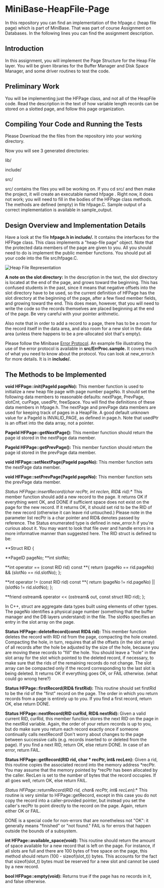 # MiniBase-HeapFile-Page
In this repository you can find an implementation of the hfpage.c (heap file page) which is part of MiniBase. That was part of course Assignment on Databases. In the following lines you can find the assignment description.

## Introduction

In this assignment, you will implement the Page Structure for the Heap File layer. You will be given libraries for the Buffer Manager and Disk Space Manager, and some driver routines to test the code.

## Preliminary Work

You will be implementing just the HFPage class, and not all of the HeapFile code. Read the description in the text of how variable length records can be stored on a slotted page, and follow this page organization.

## Compiling Your Code and Running the Tests

Please Download the the files from the repository into your working directory.

Now you will see 3 generated directories:

lib/

include/

src/

src/ contains the files you will be working on. If you cd src/ and then make the project, it will create an executable named hfpage . Right now, it does not work; you will need to fill in the bodies of the HFPage class methods. The methods are defined (empty) in file hfpage.C.
Sample output of a correct implementation is available in sample_output.

## Design Overview and Implementation Details

Have a look at the file **hfpage.h in include/.** It contains the interfaces for the HFPage class. This class implements a "heap-file page" object. Note that the protected data members of the page are given to you. All you should need to do is implement the public member functions. You should put all your code into the file src/hfpage.C.

![Heap File Representation](https://i.ibb.co/YyNFx7c/dire.gif)

**A note on the slot directory:** In the description in the text, the slot directory is located at the end of the page, and grows toward the beginning. This has confused students in the past, since it means that negative offsets into the slot directory have to be used, so the current definition of HFPage has the slot directory at the beginning of the page, after a few fixed member fields, and growing toward the end. This does mean, however, that you will need to write the code so the records themselves are placed beginning at the end of the page. Be very careful with your pointer arithmetic.

Also note that in order to add a record to a page, there has to be a room for the record itself in the data area, and also room for a new slot in the data area (unless there happens to be a pre-allocated slot that's empty).

Please follow the Minibase [Error Protocol](https://research.cs.wisc.edu/coral/minibase/system/error.html). An example file illustrating the use of the error protocol is available in **src/ErrProc.sample.** It covers much of what you need to know about the protocol. You can look at new_error.h for more details. It is in **include/.**

## The Methods to be Implemented

**void HFPage::init(PageId pageNo):** This member function is used to initialize a new heap file page with page number pageNo. It should set the following data members to reasonable defaults: nextPage, PrevPage, slotCnt, curPage, usedPtr, freeSpace. You will find the definitions of these data members in hfpage.h. The nextPage and prevPage data members are used for keeping track of pages in a HeapFile. A good default unknown value for a PageId is INVALID_PAGE, as defined in page.h. Note that usedPtr is an offset into the data array, not a pointer.

**PageId HFPage::getNextPage():** This member function should return the page id stored in the nextPage data member.

**PageId HFPage::getPrevPage():** This member function should return the page id stored in the prevPage data member.

**void HFPage::setNextPage(PageId pageNo):** This member function sets the nextPage data member.

**void HFPage::setPrevPage(PageId pageNo):** This member function sets the prevPage data member.

**Status HFPage::insertRecord(char* recPtr, int reclen, RID& rid):** This member function should add a new record to the page. It returns OK if everything went OK, and DONE if sufficient space does not exist on the page for the new record. If it returns OK, it should set rid to be the RID of the new record (otherwise it can leave rid untouched.) Please note in the parameter list recPtr is a char pointer and RID& denotes passed by reference. The Status enumerated type is defined in new_error.h if you're curious about it. You may want to look that file over and handle errors in a more informative manner than suggested here. The RID struct is defined to be:

**Struct RID {

**PageID pageNo;
**int slotNo;

**int operator == (const RID rid) const
**{ return (pageNo == rid.pageNo) && (slotNo == rid.slotNo); };

**int operator != (const RID rid) const
**{ return (pageNo != rid.pageNo) || (slotNo != rid.slotNo); };

**friend ostream& operator << (ostream& out, const struct RID rid); };

In C++, struct are aggregate data types built using elements of other types. The pageNo identifies a physical page number (something that the buffer manager and the DB layers understand) in the file. The slotNo specifies an entry in the slot array on the page.

**Status HFPage::deleteRecord(const RID& rid):** This member function deletes the record with RID rid from the page, compacting the hole created. Compacting the hole, in turn, requires that all the offsets (in the slot array) of all records after the hole be adjusted by the size of the hole, because you are moving these records to "fill" the hole. You should leave a "hole" in the slot array for the slot which pointed to the deleted record, if necessary, to make sure that the rids of the remaining records do not change. The slot array can be compacted only if the record corresponding to the last slot is being deleted. It returns OK if everything goes OK, or FAIL otherwise. (what could go wrong here?)

**Status HFPage::firstRecord(RID& firstRid):** This routine should set firstRid to be the rid of the "first" record on the page. The order in which you return records from a page is entirely up to you. If you find a first record, return OK, else return DONE.

**Status HFPage::nextRecord(RID curRid, RID& nextRid):** Given a valid current RID, curRid, this member function stores the next RID on the page in the nextRid variable. Again, the order of your return records is up to you, but do make sure you return each record exactly once if someone continually calls nextRecord! Don't worry about changes to the page between successive calls (e.g. records inserted to or deleted from the page). If you find a next RID, return OK, else return DONE. In case of an error, return FAIL.

**Status HFPage::getRecord(RID rid, char * recPtr, int& recLen):** Given a rid, this routine copies the associated record into the memory address *recPtr. You may assume that the memory pointed by *recPtr has been allocated by the caller. RecLen is set to the number of bytes that the record occupies. If all goes well, return OK, else return FAIL.

**Status HFPage::returnRecord(RID rid, char*& recPtr, int& recLen):** This routine is very similar to HFPage::getRecord, except in this case you do not copy the record into a caller-provided pointer, but instead you set the caller's recPtr to point directly to the record on the page. Again, return either OK or FAIL.

DONE is a special code for non-errors that are nonetheless not "OK": it generally means "finished" or "not found." FAIL is for errors that happen outside the bounds of a subsystem.

**int HFPage::available_space(void):** This routine should return the amount of space available for a new record that is left on the page. For instance, if all slots are full and there are 100 bytes of free space on the page, this method should return (100 - sizeof(slot_t)) bytes. This accounts for the fact that sizeof(slot_t) bytes must be reserved for a new slot and cannot be used by a new record.

**bool HFPage::empty(void):** Returns true if the page has no records in it, and false otherwise.






